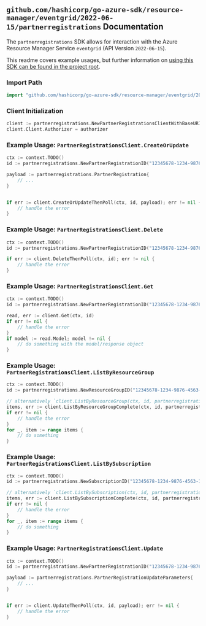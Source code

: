 
## `github.com/hashicorp/go-azure-sdk/resource-manager/eventgrid/2022-06-15/partnerregistrations` Documentation

The `partnerregistrations` SDK allows for interaction with the Azure Resource Manager Service `eventgrid` (API Version `2022-06-15`).

This readme covers example usages, but further information on [using this SDK can be found in the project root](https://github.com/hashicorp/go-azure-sdk/tree/main/docs).

### Import Path

```go
import "github.com/hashicorp/go-azure-sdk/resource-manager/eventgrid/2022-06-15/partnerregistrations"
```


### Client Initialization

```go
client := partnerregistrations.NewPartnerRegistrationsClientWithBaseURI("https://management.azure.com")
client.Client.Authorizer = authorizer
```


### Example Usage: `PartnerRegistrationsClient.CreateOrUpdate`

```go
ctx := context.TODO()
id := partnerregistrations.NewPartnerRegistrationID("12345678-1234-9876-4563-123456789012", "example-resource-group", "partnerRegistrationValue")

payload := partnerregistrations.PartnerRegistration{
	// ...
}


if err := client.CreateOrUpdateThenPoll(ctx, id, payload); err != nil {
	// handle the error
}
```


### Example Usage: `PartnerRegistrationsClient.Delete`

```go
ctx := context.TODO()
id := partnerregistrations.NewPartnerRegistrationID("12345678-1234-9876-4563-123456789012", "example-resource-group", "partnerRegistrationValue")

if err := client.DeleteThenPoll(ctx, id); err != nil {
	// handle the error
}
```


### Example Usage: `PartnerRegistrationsClient.Get`

```go
ctx := context.TODO()
id := partnerregistrations.NewPartnerRegistrationID("12345678-1234-9876-4563-123456789012", "example-resource-group", "partnerRegistrationValue")

read, err := client.Get(ctx, id)
if err != nil {
	// handle the error
}
if model := read.Model; model != nil {
	// do something with the model/response object
}
```


### Example Usage: `PartnerRegistrationsClient.ListByResourceGroup`

```go
ctx := context.TODO()
id := partnerregistrations.NewResourceGroupID("12345678-1234-9876-4563-123456789012", "example-resource-group")

// alternatively `client.ListByResourceGroup(ctx, id, partnerregistrations.DefaultListByResourceGroupOperationOptions())` can be used to do batched pagination
items, err := client.ListByResourceGroupComplete(ctx, id, partnerregistrations.DefaultListByResourceGroupOperationOptions())
if err != nil {
	// handle the error
}
for _, item := range items {
	// do something
}
```


### Example Usage: `PartnerRegistrationsClient.ListBySubscription`

```go
ctx := context.TODO()
id := partnerregistrations.NewSubscriptionID("12345678-1234-9876-4563-123456789012")

// alternatively `client.ListBySubscription(ctx, id, partnerregistrations.DefaultListBySubscriptionOperationOptions())` can be used to do batched pagination
items, err := client.ListBySubscriptionComplete(ctx, id, partnerregistrations.DefaultListBySubscriptionOperationOptions())
if err != nil {
	// handle the error
}
for _, item := range items {
	// do something
}
```


### Example Usage: `PartnerRegistrationsClient.Update`

```go
ctx := context.TODO()
id := partnerregistrations.NewPartnerRegistrationID("12345678-1234-9876-4563-123456789012", "example-resource-group", "partnerRegistrationValue")

payload := partnerregistrations.PartnerRegistrationUpdateParameters{
	// ...
}


if err := client.UpdateThenPoll(ctx, id, payload); err != nil {
	// handle the error
}
```
